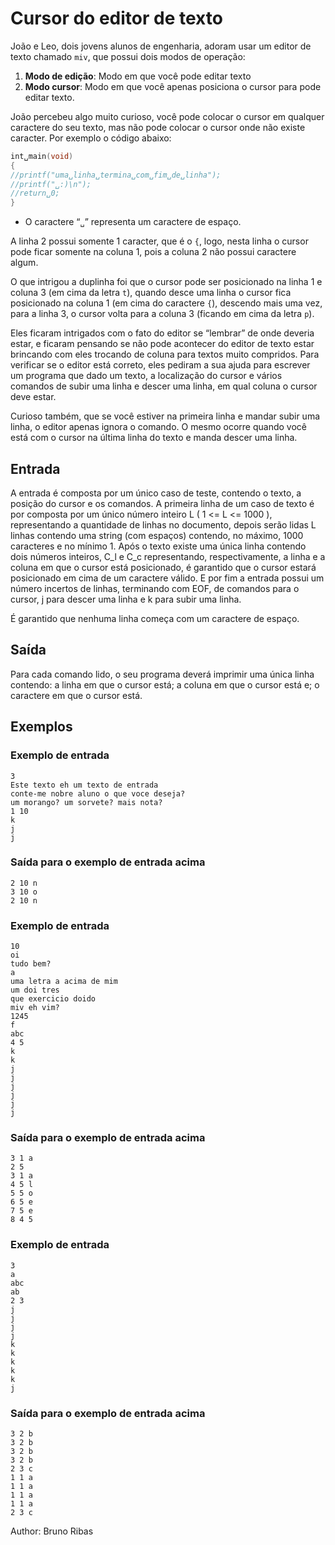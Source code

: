 # Cursor do editor de texto

João e Leo, dois jovens alunos de engenharia, adoram usar um editor de texto chamado `miv`, que possui dois modos de operação:

1. **Modo de edição**: Modo em que você pode editar texto
2. **Modo cursor**: Modo em que você apenas posiciona o cursor para pode editar texto.

João percebeu algo muito curioso, você pode colocar o cursor em qualquer caractere do seu texto, mas não pode colocar o cursor onde não existe caracter. Por exemplo o código abaixo:

```c
int␣main(void)
{
//printf("uma␣linha␣termina␣com␣fim␣de␣linha");
//printf("␣:)\n");
//return␣0;
}
```

- O caractere “`␣`” representa um caractere de espaço.

A linha 2 possui somente 1 caracter, que é o `{`, logo, nesta linha o cursor pode ficar somente na coluna 1, pois a coluna 2 não possui caractere algum.

O que intrigou a duplinha foi que o cursor pode ser posicionado na linha 1 e coluna 3 (em cima da letra `t`), quando desce uma linha o cursor fica posicionado na coluna 1 (em cima do caractere `{`), descendo mais uma vez, para a linha 3, o cursor volta para a coluna 3 (ficando em cima da letra `p`).

Eles ficaram intrigados com o fato do editor se “lembrar” de onde deveria estar, e ficaram pensando se não pode acontecer do editor de texto estar brincando com eles trocando de coluna para textos muito compridos. Para verificar se o editor está correto, eles pediram a sua ajuda para escrever um programa que dado um texto, a localização do cursor e vários comandos de subir uma linha e descer uma linha, em qual coluna o cursor deve estar.

Curioso também, que se você estiver na primeira linha e mandar subir uma linha, o editor apenas ignora o comando. O mesmo ocorre quando você está com o cursor na última linha do texto e manda descer uma linha.

## Entrada

A entrada é composta por um único caso de teste, contendo o texto, a posição do cursor e os comandos. A primeira linha de um caso de texto é por composta por um único número inteiro L ( 1 <= L <= 1000 ), representando a quantidade de linhas no documento, depois serão lidas L linhas contendo uma string (com espaços) contendo, no máximo, 1000 caracteres e no mínimo 1. Após o texto existe uma única linha contendo dois números inteiros, C_l e C_c representando, respectivamente, a linha e a coluna em que o cursor está posicionado, é garantido que o cursor estará posicionado em cima de um caractere válido. E por fim a entrada possui um número incertos de linhas, terminando com EOF, de comandos para o cursor, j para descer uma linha e k para subir uma linha.

É garantido que nenhuma linha começa com um caractere de espaço.

## Saída

Para cada comando lido, o seu programa deverá imprimir uma única linha contendo: a linha em que o cursor está; a coluna em que o cursor está e; o caractere em que o cursor está.

## Exemplos

### Exemplo de entrada

    3
    Este texto eh um texto de entrada
    conte-me nobre aluno o que voce deseja?
    um morango? um sorvete? mais nota?
    1 10
    k
    j
    j

### Saída para o exemplo de entrada acima

    2 10 n
    3 10 o
    2 10 n

### Exemplo de entrada

    10
    oi
    tudo bem?
    a
    uma letra a acima de mim
    um doi tres
    que exercicio doido
    miv eh vim?
    1245
    f
    abc
    4 5
    k
    k
    j
    j
    j
    j
    j
    j

### Saída para o exemplo de entrada acima

    3 1 a
    2 5
    3 1 a
    4 5 l
    5 5 o
    6 5 e
    7 5 e
    8 4 5

### Exemplo de entrada

    3
    a
    abc
    ab
    2 3
    j
    j
    j
    j
    k
    k
    k
    k
    k
    j

### Saída para o exemplo de entrada acima

    3 2 b
    3 2 b
    3 2 b
    3 2 b
    2 3 c
    1 1 a
    1 1 a
    1 1 a
    1 1 a
    2 3 c

Author: Bruno Ribas
